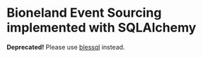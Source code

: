 # Bioneland Event Sourcing implemented with SQLAlchemy 

**Deprecated!** Please use [blessql](https://git.easter-eggs.org/bioneland/blessql) instead.
